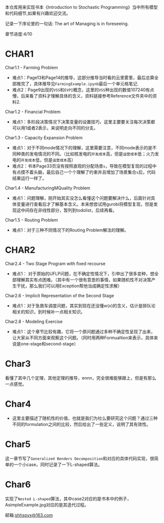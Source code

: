 本仓库用来实现书本《Introduction to Stochastic Programming》当中所有模型和代码细节,如果有兴趣欢迎交流。

记录一下序论里的一句话: The art of Managing is in foreseeing.

章节进度:4/10

# CHAR1

Char1.1 - Farming Problem
* 难点1：Page13和Page14的推导，这部分推导当时看的云里雾里，最后总算全部推完了，具体推导见`FarmingExample.ipynb`最后一个单元格笔记.
* 难点2：Page9出现的`VSS`和`EVPI`概念，这里的`VSS`种出现的数值107240有点懵，后来看了资料才理解具体的含义，资料链接参考Reference文件夹中的资料2.

Char1.2 - Financial Problem
* 难点1：多阶段决策情况下决策变量的设置技巧，这里主要要关注每次决策都可以用1或者2表示，来说明走向不同的分支。

Char1.3 - Capacity Expansion Problem
* 难点1：对于不同mode情况下的理解，这里需要注意，不同mode表示的是不同种类的发电情况的不同。（比如核发电的`开发成本`高，但是`运营成本`低；火力发电的`开发成本`低，但是`运营成本`高）
* 难点2：书本Page33页没有按照直观的分配场景`s`，导致在模型复现的过程中有点摸不着头脑，最后自己一个个理解了约束并且增加了场景集合`s`后，代码结果运行一样了。

Char1.4 - ManufacturingMQuality Problem
* 难点1：问题理解，刚开始其实没怎么看懂这个问题要解决什么，后面针对具体变量进行查看后才了解基本含义。本来想尝试用gurobi将模型复现，但是发现这中间存在非线性部分，暂列到todolist，后续再看。

Char1.5 - Routing Problem
* 难点1：对于三种不同情况下的Routing Problem解法的理解。

# CHAR2 

Char2.4 - Two Stage Program with fixed recourse
* 难点1： 对于原始的UFLP问题，在不确定性情况下，引申出了很多变种，想全部理解其实有点困难。（其中有一个很有意思的事情，如果随机性不对决策产生干扰，那么我们可以用Exception帮他当成确定性求解）

Char2.6 - Implicit Representation of the Second Stage
* 难点1：对于急救车调度问题，其实到现在还没懂$w(x)$的含义，估计是排队论相关的知识，到时候补一点相关知识。

Char2.8 - Modeling Exercise
* 难点1：这个章节比较有趣，它将一个原问题通过多种不确定性呈现了出来，让大家从不同方面来观察这个问题。（同时用两种Formualtion来表示，具体来说是one-stage和second-stage）

# Char3

看懂了其中几个定理，其他定理的推导，ennn，完全很难能够跟上，但是有那么一点感觉。

# Char4 

* 这里主要描述了随机性的价值，也就是我们为社么要研究这个问题？通过三种不同的formulation之间的比较，然后给出了一些定义，说明了其有效性。

# Char5 

这一章节写了`Generalized Benders Decomposition`和对应的具体代码实现，很简单的一个小case，同时记录了一下L-shaped算法。

# Char6

实现了`Nested L-shaped`算法，其中case2对应的是书本中的例子，AsimpleExample.jpg对应的是其迭代过程。


邮箱:shhspyx@163.com
